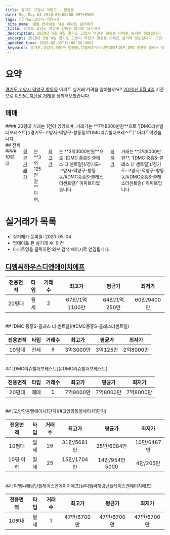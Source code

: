 ```yaml
---
title: 경기도 고양시 덕양구 - 향동동
date: Mon May 04 2020 00:00:00 GMT+0900
tags: [경기도-고양시-덕양구]
_site_name: 매일 업데이트 되는 아파트 실거래가
_title: 경기도 고양시 덕양구 향동동 아파트 실거래가
_description: 2020년 5월 4일 경기도 고양시 덕양구 향동동 아파트 실거래 정보입니다. 5건 아파트 정보가 있습니다.
_excerpt: 2020년 5월 4일 경기도 고양시 덕양구 향동동 아파트 실거래 정보입니다. 5건 아파트 정보가 있습니다.
_updated_time: 2020-05-03T15:00:00.000Z
_keywords: 경기도,고양시,덕양구,향동동,디엠씨하우스디엔에이치에프,DMC 중흥S-클래스 더 센트럴,DMC리슈빌더포레스트,고양향동엘에이치1단지,디엠씨해링턴플레이스엔에이치에프
---
```





# 요약
<ins>경기도 고양시 덕양구 향동동</ins> 아파트 실거래 가격을 알아볼까요? <ins>2020년 5월 4일</ins> 기준으로 <ins>이번달, 지난달 거래</ins>를 정리해보았습니다.

## 매매
<div class="container">
<div class="twelve columns" markdown="1">
#### 20평대
거래는 1건이 있었으며, 거래가는 **7억8000만원**으로 '[DMC리슈빌더포레스트](/경기도-고양시-덕양구-향동동/#DMC리슈빌더포레스트)' 아파트이었습니다.
</div>
</div>
## 전세
<div class="container">
<div class="twelve columns" markdown="1">
#### 10평대
<ins>평균 거래가</ins>는 **3억125만원**이며, <ins>최고가</ins>는 **3억3000만원**으로 '[DMC 중흥S-클래스 더 센트럴](/경기도-고양시-덕양구-향동동/#DMC중흥S-클래스더센트럴)' 아파트이었습니다. <ins>최저가</ins> 거래는 **2억8000만원**, '[DMC 중흥S-클래스 더 센트럴](/경기도-고양시-덕양구-향동동/#DMC중흥S-클래스더센트럴)' 아파트입니다.
</div>
</div>



# 실거래가 목록
- 실거래가 등록일: 2020-05-04
- 업데이트 된 실거래 수: 0 건
- 아파트명을 클릭하면 외부 검색 페이지로 연결됩니다.

## [디엠씨하우스디엔에이치에프](#디엠씨하우스디엔에이치에프)

|전용면적|타입|거래수|최고가|평균가|최저가|
|:---:|:---:|:---:|:---:|:---:|:---:|
|20평대|<span class="deal-type-3">월세</span>|2|67만/1억1100만|64만/1억250만|60만/9400만|

<br/>
## [DMC 중흥S-클래스 더 센트럴](#DMC중흥S-클래스더센트럴)

|전용면적|타입|거래수|최고가|평균가|최저가|
|:---:|:---:|:---:|:---:|:---:|:---:|
|10평대|<span class="deal-type-2">전세</span>|8|3억3000만|3억125만|2억8000만|

<br/>
## [DMC리슈빌더포레스트](#DMC리슈빌더포레스트)

|전용면적|타입|거래수|최고가|평균가|최저가|
|:---:|:---:|:---:|:---:|:---:|:---:|
|20평대|<span class="deal-type-1">매매</span>|1|7억8000만|7억8000만|7억8000만|

<br/>
## [고양향동엘에이치1단지](#고양향동엘에이치1단지)

|전용면적|타입|거래수|최고가|평균가|최저가|
|:---:|:---:|:---:|:---:|:---:|:---:|
|10평대|<span class="deal-type-3">월세</span>|26|31만/5681만|25만/6084만|10만/6487만|
|10평 이하|<span class="deal-type-3">월세</span>|25|15만/1704만|14만/954만5000|4만/205만|

<br/>
## [디엠씨해링턴플레이스엔에이치에프](#디엠씨해링턴플레이스엔에이치에프)

|전용면적|타입|거래수|최고가|평균가|최저가|
|:---:|:---:|:---:|:---:|:---:|:---:|
|10평대|<span class="deal-type-3">월세</span>|1|47만/6700만|47만/6700만|47만/6700만|

<br/>



